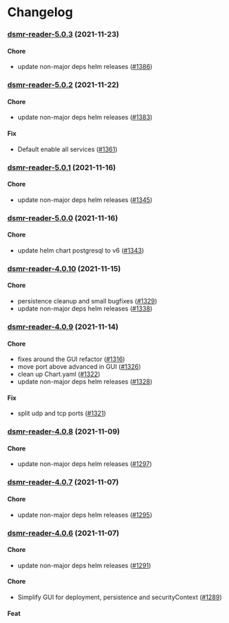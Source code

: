 # Changelog<br>


<a name="dsmr-reader-5.0.3"></a>
### [dsmr-reader-5.0.3](https://github.com/truecharts/apps/compare/dsmr-reader-5.0.2...dsmr-reader-5.0.3) (2021-11-23)

#### Chore

* update non-major deps helm releases ([#1386](https://github.com/truecharts/apps/issues/1386))



<a name="dsmr-reader-5.0.2"></a>
### [dsmr-reader-5.0.2](https://github.com/truecharts/apps/compare/dsmr-reader-5.0.1...dsmr-reader-5.0.2) (2021-11-22)

#### Chore

* update non-major deps helm releases ([#1383](https://github.com/truecharts/apps/issues/1383))

#### Fix

* Default enable all services ([#1361](https://github.com/truecharts/apps/issues/1361))



<a name="dsmr-reader-5.0.1"></a>
### [dsmr-reader-5.0.1](https://github.com/truecharts/apps/compare/dsmr-reader-5.0.0...dsmr-reader-5.0.1) (2021-11-16)

#### Chore

* update non-major deps helm releases ([#1345](https://github.com/truecharts/apps/issues/1345))



<a name="dsmr-reader-5.0.0"></a>
### [dsmr-reader-5.0.0](https://github.com/truecharts/apps/compare/dsmr-reader-4.0.10...dsmr-reader-5.0.0) (2021-11-16)

#### Chore

* update helm chart postgresql to v6 ([#1343](https://github.com/truecharts/apps/issues/1343))



<a name="dsmr-reader-4.0.10"></a>
### [dsmr-reader-4.0.10](https://github.com/truecharts/apps/compare/dsmr-reader-4.0.9...dsmr-reader-4.0.10) (2021-11-15)

#### Chore

* persistence cleanup and small bugfixes ([#1329](https://github.com/truecharts/apps/issues/1329))
* update non-major deps helm releases ([#1338](https://github.com/truecharts/apps/issues/1338))



<a name="dsmr-reader-4.0.9"></a>
### [dsmr-reader-4.0.9](https://github.com/truecharts/apps/compare/dsmr-reader-4.0.8...dsmr-reader-4.0.9) (2021-11-14)

#### Chore

* fixes around the GUI refactor ([#1316](https://github.com/truecharts/apps/issues/1316))
* move port above advanced in GUI ([#1326](https://github.com/truecharts/apps/issues/1326))
* clean up Chart.yaml ([#1322](https://github.com/truecharts/apps/issues/1322))
* update non-major deps helm releases ([#1328](https://github.com/truecharts/apps/issues/1328))

#### Fix

* split udp and tcp ports ([#1321](https://github.com/truecharts/apps/issues/1321))



<a name="dsmr-reader-4.0.8"></a>
### [dsmr-reader-4.0.8](https://github.com/truecharts/apps/compare/dsmr-reader-4.0.7...dsmr-reader-4.0.8) (2021-11-09)

#### Chore

* update non-major deps helm releases ([#1297](https://github.com/truecharts/apps/issues/1297))



<a name="dsmr-reader-4.0.7"></a>
### [dsmr-reader-4.0.7](https://github.com/truecharts/apps/compare/dsmr-reader-4.0.6...dsmr-reader-4.0.7) (2021-11-07)

#### Chore

* update non-major deps helm releases ([#1295](https://github.com/truecharts/apps/issues/1295))



<a name="dsmr-reader-4.0.6"></a>
### [dsmr-reader-4.0.6](https://github.com/truecharts/apps/compare/dsmr-reader-4.0.5...dsmr-reader-4.0.6) (2021-11-07)

#### Chore

* update non-major deps helm releases ([#1291](https://github.com/truecharts/apps/issues/1291))

#### Chore

* Simplify GUI for deployment, persistence and securityContext ([#1289](https://github.com/truecharts/apps/issues/1289))

#### Feat
